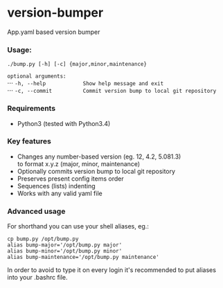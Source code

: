 # version-bumper
App.yaml based version bumper

### Usage:

`./bump.py [-h] [-c] {major,minor,maintenance}`

`optional arguments:`     
⋅⋅⋅ `-h, --help            Show help message and exit`     
⋅⋅⋅ `-c, --commit          Commit version bump to local git repository`     

### Requirements

* Python3 (tested with Python3.4)

### Key features

* Changes any number-based version (eg. 12, 4.2, 5.081.3)    
to format x.y.z (major, minor, maintenance)
* Optionally commits version bump to local git repository
* Preserves present config items order
* Sequences (lists) indenting
* Works with any valid yaml file

### Advanced usage

For shorthand you can use your shell aliases, eg.:

`cp bump.py /opt/bump.py`    
`alias bump-major='/opt/bump.py major'`    
`alias bump-minor='/opt/bump.py minor'`     
`alias bump-maintenance='/opt/bump.py maintenance'`     

In order to avoid to type it on every login it's recommended to put aliases into your .bashrc file.

